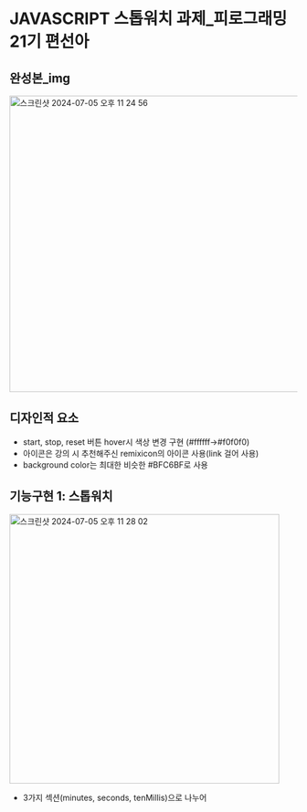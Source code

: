# JAVASCRIPT 스톱워치 과제\_피로그래밍 21기 편선아

## 완성본\_img

<img width="519" alt="스크린샷 2024-07-05 오후 11 24 56" src="https://github.com/Pirogramming-21/Pyun-Seona/assets/139514905/2e554a88-9fb9-4fc7-ab31-23c442cc168c">

## 디자인적 요소

- start, stop, reset 버튼 hover시 색상 변경 구현 (#ffffff->#f0f0f0)
- 아이콘은 강의 시 추천해주신 remixicon의 아이콘 사용(link 걸어 사용)
- background color는 최대한 비슷한 #BFC6BF로 사용

## 기능구현 1: 스톱워치

<img width="472" alt="스크린샷 2024-07-05 오후 11 28 02" src="https://github.com/Pirogramming-21/Pyun-Seona/assets/139514905/8bed6b5c-4491-42ad-9a2c-bb6f2e9aebcc">

- 3가지 섹션(minutes, seconds, tenMillis)으로 나누어
